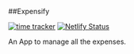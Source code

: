##Expensify

[![time tracker](https://wakatime.com/badge/github/itsharsh/Expensify.svg)](https://wakatime.com/badge/github/itsharsh/Expensify)
[![Netlify Status](https://api.netlify.com/api/v1/badges/8706250d-fb81-49c2-8ea7-2648bb59f9ba/deploy-status)](https://app.netlify.com/sites/expensifyitsharsh/deploys)

An App to manage all the expenses.
